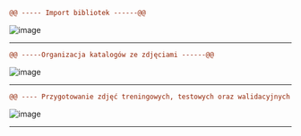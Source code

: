 
```diff
@@ ----- Import bibliotek ------@@
```
![image](https://github.com/Katsukii01/AnimeFaces-AI-model/assets/97676458/7956d6df-9f3f-4cfa-8a88-f138a28c169d)

----------------------------------------------------------------------------------------------------------------

```diff
@@ -----Organizacja katalogów ze zdjęciami ------@@
```
![image](https://github.com/Katsukii01/AnimeFaces-AI-model/assets/97676458/921747b5-ae3a-46a5-8eac-e3bbff63ce3a)

----------------------------------------------------------------------------------------------------------------

```diff
@@ ---- Przygotowanie zdjęć treningowych, testowych oraz walidacyjnych ------@@
```
![image](https://github.com/Katsukii01/AnimeFaces-AI-model/assets/97676458/8a5fb0ed-7aee-4f0c-abc5-1e27f1816a13)

----------------------------------------------------------------------------------------------------------------
